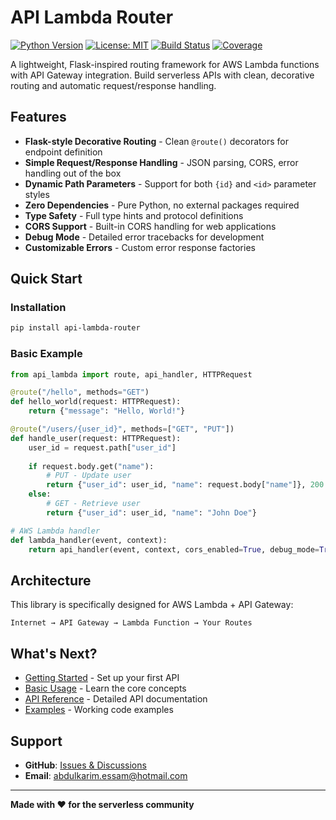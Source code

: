 # API Lambda Router

[![Python Version](https://img.shields.io/badge/python-3.8%2B-blue.svg)](https://python.org)
[![License: MIT](https://img.shields.io/badge/License-MIT-yellow.svg)](https://opensource.org/licenses/MIT)
[![Build Status](https://img.shields.io/github/actions/workflow/status/abdulkarim-essam/api-lambda/ci.yml?branch=main)](https://github.com/abdulkarim-essam/api-lambda/actions)
[![Coverage](https://img.shields.io/codecov/c/github/abdulkarim-essam/api-lambda)](https://codecov.io/gh/abdulkarim-essam/api-lambda)

A lightweight, Flask-inspired routing framework for AWS Lambda functions with API Gateway integration. Build serverless APIs with clean, decorative routing and automatic request/response handling.

## Features

- **Flask-style Decorative Routing** - Clean `@route()` decorators for endpoint definition
- **Simple Request/Response Handling** - JSON parsing, CORS, error handling out of the box
- **Dynamic Path Parameters** - Support for both `{id}` and `<id>` parameter styles
- **Zero Dependencies** - Pure Python, no external packages required
- **Type Safety** - Full type hints and protocol definitions
- **CORS Support** - Built-in CORS handling for web applications
- **Debug Mode** - Detailed error tracebacks for development
- **Customizable Errors** - Custom error response factories

## Quick Start

### Installation

```bash
pip install api-lambda-router
```

### Basic Example

```python
from api_lambda import route, api_handler, HTTPRequest

@route("/hello", methods="GET")
def hello_world(request: HTTPRequest):
    return {"message": "Hello, World!"}

@route("/users/{user_id}", methods=["GET", "PUT"])
def handle_user(request: HTTPRequest):
    user_id = request.path["user_id"]
    
    if request.body.get("name"):
        # PUT - Update user
        return {"user_id": user_id, "name": request.body["name"]}, 200
    else:
        # GET - Retrieve user
        return {"user_id": user_id, "name": "John Doe"}

# AWS Lambda handler
def lambda_handler(event, context):
    return api_handler(event, context, cors_enabled=True, debug_mode=True)
```

## Architecture

This library is specifically designed for AWS Lambda + API Gateway:

```
Internet → API Gateway → Lambda Function → Your Routes
```

## What's Next?

- [Getting Started](user-guide/getting-started.md) - Set up your first API
- [Basic Usage](user-guide/basic-usage.md) - Learn the core concepts
- [API Reference](api-reference/router.md) - Detailed API documentation
- [Examples](examples/basic-api.md) - Working code examples

## Support

- **GitHub**: [Issues & Discussions](https://github.com/abdulkarim-essam/api-lambda/issues)
- **Email**: abdulkarim.essam@hotmail.com

---

**Made with ❤️ for the serverless community**